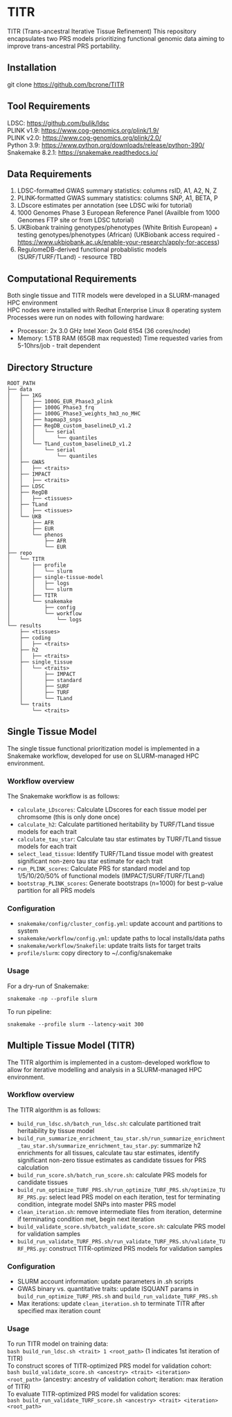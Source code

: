 # TITR
TITR (Trans-ancestral Iterative Tissue Refinement)
This repository encapsulates two PRS models prioritizing functional genomic data aiming to improve trans-ancestral PRS portability.
## Installation
git clone https://github.com/bcrone/TITR
## Tool Requirements
LDSC: https://github.com/bulik/ldsc  
PLINK v1.9: https://www.cog-genomics.org/plink/1.9/  
PLINK v2.0: https://www.cog-genomics.org/plink/2.0/  
Python 3.9: https://www.python.org/downloads/release/python-390/  
Snakemake 8.2.1: https://snakemake.readthedocs.io/  
## Data Requirements
1. LDSC-formatted GWAS summary statistics: columns rsID, A1, A2, N, Z
2. PLINK-formatted GWAS summary statistics: columns SNP, A1, BETA, P
3. LDscore estimates per annotation (see LDSC wiki for tutorial)
4. 1000 Genomes Phase 3 European Reference Panel (Availble from 1000 Genomes FTP site or from LDSC tutorial)
5. UKBiobank training genotypes/phenotypes (White British European) + testing genotypes/phenotypes (African) (UKBiobank access required - https://www.ukbiobank.ac.uk/enable-your-research/apply-for-access)
6. RegulomeDB-derived functional probablistic models (SURF/TURF/TLand) - resource TBD
## Computational Requirements
Both single tissue and TITR models were developed in a SLURM-managed HPC environment   
HPC nodes were installed with Redhat Enterprise Linux 8 operating system  
Processes were run on nodes with following hardware:  
- Processor: 2x 3.0 GHz Intel Xeon Gold 6154 (36 cores/node)
- Memory: 1.5TB RAM (65GB max requested)
Time requested varies from 5-10hrs/job - trait dependent
## Directory Structure
```
ROOT_PATH
├── data
│   ├── 1KG
│   │   ├── 1000G_EUR_Phase3_plink
│   │   ├── 1000G_Phase3_frq
│   │   ├── 1000G_Phase3_weights_hm3_no_MHC
│   │   ├── hapmap3_snps
│   │   ├── RegDB_custom_baselineLD_v1.2
│   │   │   └── serial
│   │   │       └── quantiles
│   │   └── TLand_custom_baselineLD_v1.2
│   │       └── serial
│   │           └── quantiles
│   ├── GWAS
│   │   ├── <traits>
│   ├── IMPACT
│   │   ├── <traits>
│   ├── LDSC
│   ├── RegDB
│   │   ├── <tissues>
│   ├── TLand
│   │   ├── <tissues>
│   └── UKB
│       ├── AFR
│       ├── EUR
│       └── phenos
│           ├── AFR
│           └── EUR
├── repo
│   └── TITR
│       ├── profile
│       │   └── slurm
│       ├── single-tissue-model
│       │   ├── logs
│       │   └── slurm
│       ├── TITR
│       └── snakemake
│           ├── config
│           └── workflow
│               └── logs
└── results
    ├── <tissues>
    ├── coding
    │   ├── <traits>
    ├── h2
    │   ├── <traits>
    ├── single_tissue
    │   └── <traits>
    │       ├── IMPACT
    │       ├── standard
    │       ├── SURF
    │       ├── TURF
    │       └── TLand
    └── traits
        └── <traits>
```
## Single Tissue Model
The single tissue functional prioritization model is implemented in a Snakemake workflow, developed for use on SLURM-managed HPC environment. 
### Workflow overview
The Snakemake workflow is as follows:  
- ```calculate_LDscores```: Calculate LDscores for each tissue model per chromsome (this is only done once)  
- ```calculate_h2```: Calculate partitioned heritability by TURF/TLand tissue models for each trait  
- ```calculate_tau_star```: Calculate tau star estimates by TURF/TLand tissue models for each trait  
- ```select_lead_tissue```: Identify TURF/TLand tissue model with greatest significant non-zero tau star estimate for each trait  
- ```run_PLINK_scores```: Calculate PRS for standard model and top 1/5/10/20/50% of functional models (IMPACT/SURF/TURF/TLand)  
- ```bootstrap_PLINK_scores```: Generate bootstraps (n=1000) for best p-value partition for all PRS models  
### Configuration
- ```snakemake/config/cluster_config.yml```: update account and partitions to system  
- ```snakemake/workflow/config.yml```: update paths to local installs/data paths  
- ```snakemake/workflow/Snakefile```: update traits lists for target traits  
- ```profile/slurm```: copy directory to ~/.config/snakemake  
### Usage 
For a dry-run of Snakemake:  
```
snakemake -np --profile slurm
```
To run pipeline:  
```
snakemake --profile slurm --latency-wait 300
```
## Multiple Tissue Model (TITR)
The TITR algorthim is implemented in a custom-developed workflow to allow for iterative modelling and analysis in a SLURM-managed HPC environment.  
### Workflow overview
The TITR algorithm is as follows:  
- ```build_run_ldsc.sh/batch_run_ldsc.sh```: calculate partitioned trait heritability by tissue model
- ```build_run_summarize_enrichment_tau_star.sh/run_summarize_enrichment_tau_star.sh/summarize_enrichment_tau_star.py```: summarize h2 enrichments for all tissues, calculate tau star estimates, identify significant non-zero tissue estimates as candidate tissues for PRS calculation
- ```build_run_score.sh/batch_run_score.sh```: calculate PRS models for candidate tissues
- ```build_run_optimize_TURF_PRS.sh/run_optimize_TURF_PRS.sh/optimize_TURF_PRS.py```: select lead PRS model on each iteration, test for terminating condition, integrate model SNPs into master PRS model
- ```clean_iteration.sh```: remove intermediate files from iteration, determine if terminating condition met, begin next iteration
- ```build_validate_score.sh/batch_validate_score.sh```: calculate PRS model for validation samples
- ```build_run_validate_TURF_PRS.sh/run_validate_TURF_PRS.sh/validate_TURF_PRS.py```: construct TITR-optimized PRS models for validation samples
### Configuration
- SLURM account information: update parameters in .sh scripts
- GWAS binary vs. quantitative traits: update ISQUANT params in ```build_run_optimize_TURF_PRS.sh``` and ```build_run_validate_TURF_PRS.sh```
- Max iterations: update ```clean_iteration.sh``` to terminate TITR after specified max iteration count
### Usage
To run TITR model on training data:  
```bash build_run_ldsc.sh <trait> 1 <root_path>``` (1 indicates 1st iteration of TITR)  
To construct scores of TITR-optimized PRS model for validation cohort:  
```bash build_validate_score.sh <ancestry> <trait> <iteration> <root_path>``` (ancestry: ancestry of validation cohort; iteration: max iteration of TITR)  
To evaluate TITR-optimized PRS model for validation scores:  
```bash build_run_validate_TURF_score.sh <ancestry> <trait> <iteration> <root_path>```
